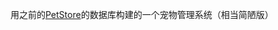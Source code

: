 用之前的[PetStore](https://github.com/NonupleThoughts/Java/tree/master/MyPetStore)的数据库构建的一个宠物管理系统（相当简陋版）
